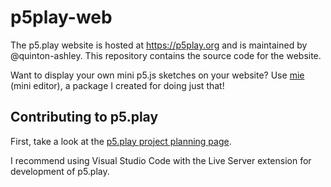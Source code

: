 # p5play-web

The p5.play website is hosted at <https://p5play.org> and is maintained by @quinton-ashley. This repository contains the source code for the website.

Want to display your own mini p5.js sketches on your website? Use [mie][] (mini editor), a package I created for doing just that!

## Contributing to p5.play

First, take a look at the [p5.play project planning page][].

I recommend using Visual Studio Code with the Live Server extension for development of p5.play.

[p5.play project planning page]: https://github.com/molleindustria/p5.play/projects/1?fullscreen=true
[mie]: https://github.com/quinton-ashley/mie
